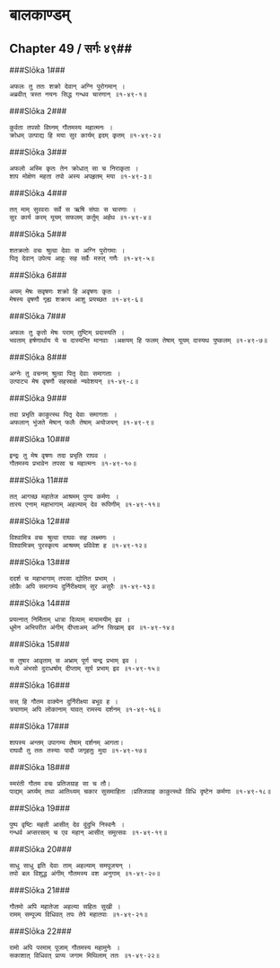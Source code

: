बालकाण्डम्
===============================


## Chapter 49  / सर्गः ४९##


###Slōka 1###


    अफलः तु ततः शक्रो देवान् अग्नि पुरोगमान् ।
    अब्रवीत् त्रस्त नयनः सिद्ध गन्धव चारणान् ॥१-४९-१॥


###Slōka 2###


    कुर्वता तपसो विघ्नम् गौतमस्य महात्मनः ।
    क्रोधम् उत्पाद्य हि मया सुर कार्यम् इदम् कृतम् ॥१-४९-२॥


###Slōka 3###


    अफलो अस्मि कृतः तेन क्रोधात् सा च निराकृता ।
    शाप मोक्षेण महता तपो अस्य अपहृतम् मया ॥१-४९-३॥


###Slōka 4###


    तत् माम् सुरवराः सर्वे स ऋषि संघाः स चारणाः ।
    सुर कार्य करम् यूयम् सफलम् कर्तुम् अर्हथ ॥१-४९-४॥


###Slōka 5###


    शतक्रतोः वचः श्रुत्वा देवाः स अग्नि पुरोगमाः ।
    पितृ देवान् उपेत्य आहुः सह सर्वैः मरुत् गणैः ॥१-४९-५॥


###Slōka 6###


    अयम् मेषः सवृषणः शक्रो हि अवृषणः कृतः ।
    मेषस्य वृषणौ गृह्य शक्राय आशु प्रयच्छत ॥१-४९-६॥


###Slōka 7###


    अफलः तु कृतो मेषः पराम् तुष्टिम् प्रदास्यति ।
    भवताम् हर्षणार्थाय ये च दास्यन्ति मानवाः ।अक्षयम् हि फलम् तेषाम् यूयम् दास्यथ पुष्कलम् ॥१-४९-७॥


###Slōka 8###


    अग्नेः तु वचनम् श्रुत्वा पितृ देवाः समागताः ।
    उत्पाट्य मेष वृषणौ सहस्राक्षे न्यवेशयन् ॥१-४९-८॥


###Slōka 9###


    तदा प्रभृति काकुत्स्थ पितृ देवाः समागताः ।
    अफलान् भुंजते मेषान् फलैः तेषाम् अयोजयन् ॥१-४९-९॥


###Slōka 10###


    इन्द्रः तु मेष वृषणः तदा प्रभृति राघव ।
    गौतमस्य प्रभावेन तपसा च महात्मनः ॥१-४९-१०॥


###Slōka 11###


    तत् आगच्छ महातेज आश्रमम् पुण्य कर्मणः ।
    तारय एनाम् महाभागाम् अहल्याम् देव रूपिणीम् ॥१-४९-११॥


###Slōka 12###


    विश्वामित्र वचः श्रुत्वा राघवः सह लक्ष्मणः ।
    विश्वामित्रम् पुरस्कृत्य आश्रमम् प्रविवेश ह ॥१-४९-१२॥


###Slōka 13###


    ददर्श च महाभागाम् तपसा द्योतित प्रभाम् ।
    लोकैः अपि समागम्य दुर्निरीक्ष्याम् सुर असुरैः ॥१-४९-१३॥


###Slōka 14###


    प्रयत्नात् निर्मिताम् धात्रा दिव्याम् मायामयीम् इव ।
    धूमेन अभिपरीत अंगीम् दीप्ताअम् अग्नि सिखाम् इव ॥१-४९-१४॥


###Slōka 15###


    स तुषार आवृताम् स अभ्राम् पूर्ण चन्द्र प्रभाम् इव ।
    मध्ये अंभसो दुराधर्षाम् दीप्ताम् सूर्य प्रभाम् इव ॥१-४९-१५॥


###Slōka 16###


    सस् हि गौतम वाक्येन दुर्निरीक्ष्या बभूव ह ।
    त्रयाणाम् अपि लोकानाम् यावत् रामस्य दर्शनम् ॥१-४९-१६॥


###Slōka 17###


    शापस्य अन्तम् उपागम्य तेषाम् दर्शनम् आगता।
    राघवौ तु ततः तस्याः पादौ जगृहतुः मुदा ॥१-४९-१७॥


###Slōka 18###


    स्मरंती गौतम वचः प्रतिजग्राह सा च तौ।
    पाद्यम् अर्घ्यम् तथा आतिथ्यम् चकार सुसमाहिता ।प्रतिजग्राह काकुत्स्थो विधि दृष्टेन कर्मणा ॥१-४९-१८॥


###Slōka 19###


    पुष्प वृष्टिः महती आसीत् देव दुंदुभि निस्वनैः ।
    गन्धर्व अप्सरसाम् च एव महान् आसीत् समुत्सवः ॥१-४९-१९॥


###Slōka 20###


    साधु साधु इति देवाः ताम् अहल्याम् समपूजयन् ।
    तपो बल विशुद्ध अंगीम् गौतमस्य वश अनुगाम् ॥१-४९-२०॥


###Slōka 21###


    गौतमो अपि महातेजा अहल्या सहितः सुखी ।
    रामम् सम्पूज्य विधिवत् तपः तेपे महातपाः ॥१-४९-२१॥


###Slōka 22###


    रामो अपि परमाम् पूजाम् गौतमस्य महामुनेः ।
    सकाशात् विधिवत् प्राप्य जगाम मिथिलाम् ततः ॥१-४९-२२॥


